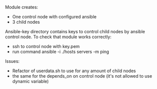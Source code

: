 Module creates:
- One control node with configured ansible
- 3 child nodes

Ansible-key directory contains keys to control child nodes by ansible control node.
To check that module works correctly:
- ssh to control node with key.pem
- run command ansible -i ./hosts servers -m ping

Issues:
- Refactor of userdata.sh to use for any amount of child nodes 
- the same for the depends_on on control node (it's not allowed to use dynamic variable)